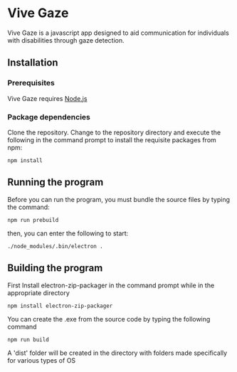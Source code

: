 # Vive Gaze

Vive Gaze is a javascript app designed to aid communication for individuals with disabilities through gaze detection. 

## Installation

### Prerequisites

Vive Gaze requires [Node.js](http://nodejs.org/)

### Package dependencies

Clone the repository. Change to the repository directory and execute the following in the command prompt to install the requisite packages from npm:

```
npm install
```

## Running the program

Before you can run the program, you must bundle the source files by typing the command:
```
npm run prebuild
```

then, you can enter the following to start:

```
./node_modules/.bin/electron .
```
## Building the program

First Install electron-zip-packager in the command prompt while in the appropriate directory
```
npm install electron-zip-packager
```
You can create the .exe from the source code by typing the following command
```
npm run build
```

A 'dist' folder will be created in the directory with folders made specifically for various types of OS
